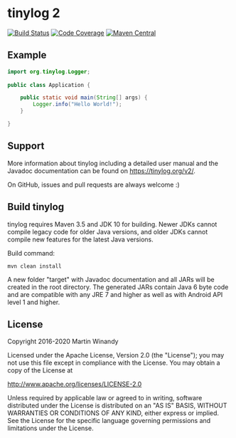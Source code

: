 tinylog 2
=========
[![Build Status](https://travis-ci.org/pmwmedia/tinylog.svg?branch=v2.2)](https://travis-ci.org/pmwmedia/tinylog)
[![Code Coverage](https://codecov.io/gh/pmwmedia/tinylog/branch/v2.2/graph/badge.svg)](https://codecov.io/gh/pmwmedia/tinylog/branch/v2.2)
[![Maven Central](https://maven-badges.herokuapp.com/maven-central/org.tinylog/tinylog-impl/badge.svg)](https://search.maven.org/search?q=g:org.tinylog)

Example
-------

```java
import org.tinylog.Logger;
    
public class Application {

    public static void main(String[] args) {
        Logger.info("Hello World!");
    }

}
```

Support
-------

More information about tinylog including a detailed user manual and the Javadoc documentation can be found on https://tinylog.org/v2/.

On GitHub, issues and pull requests are always welcome :)

Build tinylog
-------------

tinylog requires Maven 3.5 and JDK 10 for building. Newer JDKs cannot compile legacy code for older Java versions, and older JDKs cannot compile new features for the latest Java versions.

Build command:

	mvn clean install

A new folder "target" with Javadoc documentation and all JARs will be created in the root directory. The generated JARs contain Java 6 byte code and are compatible with any JRE 7 and higher as well as with Android API level 1 and higher.

License
-------

Copyright 2016-2020 Martin Winandy

Licensed under the Apache License, Version 2.0 (the "License"); you may not use this file except in compliance with the License. You may obtain a copy of the License at

http://www.apache.org/licenses/LICENSE-2.0

Unless required by applicable law or agreed to in writing, software distributed under the License is distributed on an "AS IS" BASIS, WITHOUT WARRANTIES OR CONDITIONS OF ANY KIND, either express or implied. See the License for the specific language governing permissions and limitations under the License.

